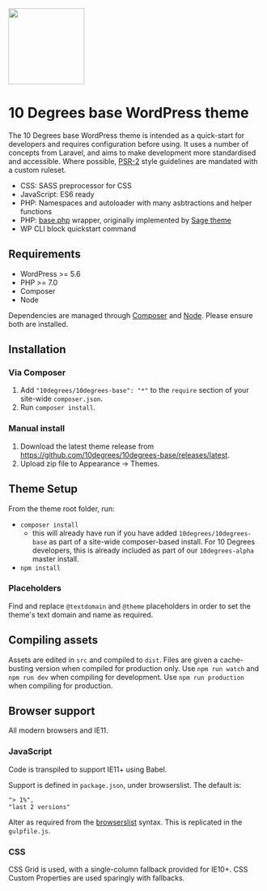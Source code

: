  <img src="https://raw.githubusercontent.com/10degrees/10degrees-base/master/src/img/logo.svg?sanitize=true" height="150px" width="150">

# 10 Degrees base WordPress theme

The 10 Degrees base WordPress theme is intended as a quick-start for developers and requires configuration before using. It uses a number of concepts from Laravel, and aims to make development more standardised and accessible. Where possible, [PSR-2](https://www.php-fig.org/psr/psr-2/) style guidelines are mandated with a custom ruleset.

* CSS: SASS preprocessor for CSS
* JavaScript: ES6 ready
* PHP: Namespaces and autoloader with many asbtractions and helper functions
* PHP: [base.php](base.php) wrapper, originally implemented by [Sage theme](https://roots.io/sage/)
* WP CLI block quickstart command

## Requirements

* WordPress >= 5.6
* PHP >= 7.0
* Composer
* Node

Dependencies are managed through [Composer](https://getcomposer.org/) and [Node](https://nodejs.org). Please ensure both are installed.

## Installation

### Via Composer

1) Add `"10degrees/10degrees-base": "*"` to the `require` section of your site-wide `composer.json`.
2) Run `composer install`.

### Manual install

1) Download the latest theme release from https://github.com/10degrees/10degrees-base/releases/latest.
2) Upload zip file to Appearance -> Themes.

## Theme Setup

From the theme root folder, run:

* `composer install` 
    * this will already have run if you have added `10degrees/10degrees-base` as part of a site-wide composer-based install. For 10 Degrees developers, this is already included as part of our `10degrees-alpha` master install.
* `npm install`

### Placeholders

Find and replace `@textdomain` and `@theme` placeholders in order to set the theme's text domain and name as required.

## Compiling assets

Assets are edited in `src` and compiled to `dist`. Files are given a cache-busting version when compiled for production only. Use `npm run watch` and `npm run dev` when compiling for development. Use `npm run production` when compiling for production.

## Browser support

All modern browsers and IE11.

### JavaScript

Code is transpiled to support IE11+ using Babel.

Support is defined in `package.json`, under browserslist. The default is:

    "> 1%",
    "last 2 versions"

Alter as required from the [browserslist](https://github.com/ai/browserslist) syntax. This is replicated in the `gulpfile.js`.

### CSS

CSS Grid is used, with a single-column fallback provided for IE10+.
CSS Custom Properties are used sparingly with fallbacks.
